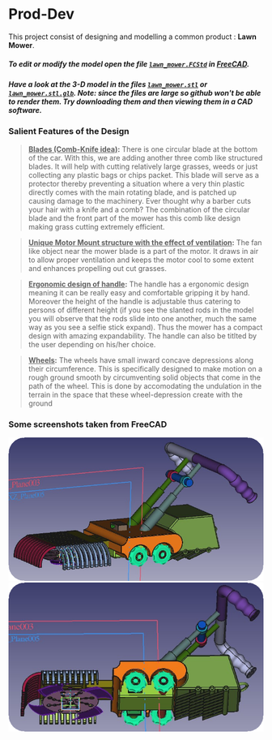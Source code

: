 # Prod-Dev
This project consist of designing and modelling a common product : <strong>Lawn Mower</strong>.
##### To edit or modify the model open the file [`lawn_mower.FCStd`](lawn_mower.FCStd) in [FreeCAD](https://www.freecadweb.org/index.php).
##### Have a look at the 3-D model in the files [`lawn_mower.stl`](lawn_mower.stl) or [`lawn_mower.stl.glb`](lawn_mower.stl.glb). Note: since the files are large so github won't be able to render them. Try downloading them and then viewing them in a CAD software.

### Salient Features of the Design
> <b><ins>Blades (Comb-Knife idea)</ins>:</b> There is one circular blade at the bottom of the car. With this, we
are adding another three comb like structured blades. It will help with cutting relatively
large grasses, weeds or just collecting any plastic bags or chips packet. This blade will
serve as a protector thereby preventing a situation where a very thin plastic directly comes with the main rotating blade, and is patched up causing
damage to the machinery. Ever thought why a barber cuts your hair with a knife and a comb?
The combination of the circular blade and the front part of the mower has this comb like design making grass cutting extremely efficient.

> <b><ins>Unique Motor Mount structure with the effect of ventilation</ins>:</b> The fan like object near the
mower blade is a part of the motor. It draws in air to allow proper ventilation and keeps the
motor cool to some extent and enhances propelling out cut grasses.

> <b><ins>Ergonomic design of handle</ins>:</b> The handle has a ergonomic design meaning it can be really
easy and comfortable gripping it by hand. Moreover the height of the handle is adjustable thus catering to
persons of different height (if you see the slanted rods in the model you will
observe that the rods slide into one another, much the same way as you see a selfie
stick expand). Thus the mower has a compact design with amazing expandability. The
handle can also be titlted by the user depending on his/her choice.

> <b><ins>Wheels</ins>:</b> The wheels have small inward concave depressions along their circumference.
This is specifically designed to make motion on a rough ground smooth by circumventing solid objects
that come in the path of the wheel. This is done by accomodating the undulation in the terrain in the space that these
wheel-depression create with the ground

### Some screenshots taken from FreeCAD
 
<img src="view1.png" width=675>
<img src="view2.png">
 

